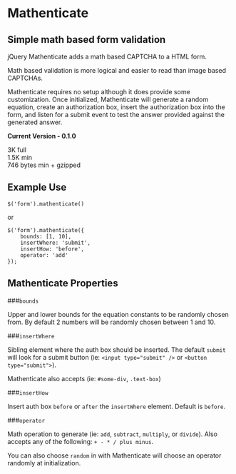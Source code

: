 # Mathenticate

## Simple math based form validation

jQuery Mathenticate adds a math based CAPTCHA to a HTML form. 

Math based validation is more logical and easier to read than image based CAPTCHAs.

Mathenticate requires no setup although it does provide some customization. Once initialized, Mathenticate will generate a random equation, create an authorization box, insert the authorization box into the form, and listen for a submit event to test the answer provided against the generated answer. 

**Current Version - 0.1.0**

3K full  
1.5K min  
746 bytes min + gzipped

## Example Use

	$('form').mathenticate()

or

	$('form').mathenticate({
	  	bounds: [1, 10],
	  	insertWhere: 'submit',
	  	insertHow: 'before',
		operator: 'add'
	});
	
## Mathenticate Properties

###`bounds`

Upper and lower bounds for the equation constants to be randomly chosen from. By default 2 numbers will be randomly chosen between 1 and 10.

###`insertWhere`

Sibling element where the auth box should be inserted. The default `submit` will look for a submit button (ie: `<input type="submit" />` or `<button type="submit">`).

Mathenticate also accepts (ie: `#some-div`, `.text-box`)

###`insertHow`

Insert auth box `before` or `after` the `insertWhere` element. Default is `before`.

###`operator`

Math operation to generate (ie: `add`, `subtract`, `multiply`, or `divide`). Also accepts any of the following: `+ - * / plus minus`.

You can also choose `random` in with Mathenticate will choose an operator randomly at initialization.